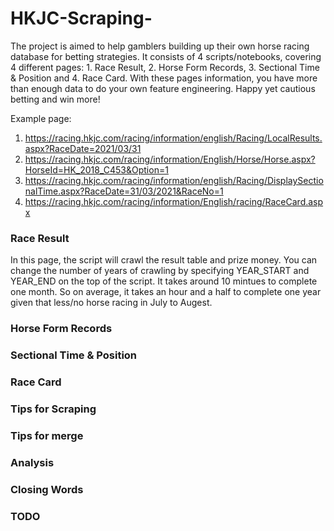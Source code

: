 # HKJC-Scraping-

The project is aimed to help gamblers building up their own horse racing database for betting strategies. It consists of 4 scripts/notebooks, covering 4 different pages: 1. Race Result, 2. Horse Form Records, 3. Sectional Time & Position and 4. Race Card. With these pages information, you have more than enough data to do your own feature engineering. Happy yet cautious betting and win more!

Example page:
1. https://racing.hkjc.com/racing/information/english/Racing/LocalResults.aspx?RaceDate=2021/03/31
2. https://racing.hkjc.com/racing/information/English/Horse/Horse.aspx?HorseId=HK_2018_C453&Option=1
3. https://racing.hkjc.com/racing/information/english/Racing/DisplaySectionalTime.aspx?RaceDate=31/03/2021&RaceNo=1
4. https://racing.hkjc.com/racing/information/English/racing/RaceCard.aspx

### Race Result
In this page, the script will crawl the result table and prize money. You can change the number of years of crawling by specifying YEAR_START and YEAR_END on the top of the script. It takes around 10 mintues to complete one month. So on average, it takes an hour and a half to complete one year given that less/no horse racing in July to Augest.


### Horse Form Records


### Sectional Time & Position


### Race Card


### Tips for Scraping


### Tips for merge


### Analysis


### Closing Words


### TODO
